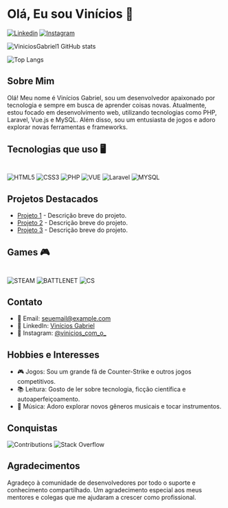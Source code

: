 # Olá, Eu sou Vinícios 👋

[![Linkedin](https://img.shields.io/badge/LinkedIn-0077B5?style=for-the-badge&logo=linkedin&logoColor=white)](https://www.linkedin.com/in/vin%C3%ADciosgabriel-dev12/)
[![Instagram](https://img.shields.io/badge/Instagram-E4405F?style=for-the-badge&logo=instagram&logoColor=white)](https://www.instagram.com/vinicios_com_o_/)

![ViniciosGabriel1 GitHub stats](https://github-readme-stats.vercel.app/api?username=ViniciosGabriel1&show_icons=true&theme=tokyonight)

![Top Langs](https://github-readme-stats.vercel.app/api/top-langs/?username=ViniciosGabriel1&layout=compact)

## Sobre Mim

Olá! Meu nome é Vinícios Gabriel, sou um desenvolvedor apaixonado por tecnologia e sempre em busca de aprender coisas novas. Atualmente, estou focado em desenvolvimento web, utilizando tecnologias como PHP, Laravel, Vue.js e MySQL. Além disso, sou um entusiasta de jogos e adoro explorar novas ferramentas e frameworks.

## Tecnologias que uso 🖥️

<div style = "display: inline_block"><br/>
  <img align = "center" alt = "HTML5"   src = "https://img.shields.io/badge/HTML5-E34F26?style=for-the-badge&logo=html5&logoColor=white"/>
  <img align = "center" alt = "CSS3"   src = "https://img.shields.io/badge/CSS3-1572B6?style=for-the-badge&logo=css3&logoColor=white"/>
  <img align = "center" alt = "PHP"   src = "https://img.shields.io/badge/PHP-777BB4?style=for-the-badge&logo=php&logoColor=white"/>
  <img align="center" alt="VUE" src="https://img.shields.io/badge/Vue.js-3-green?style=for-the-badge&logo=vue.js&logoColor=white"/>
  <img align="center" alt="Laravel" src="https://img.shields.io/badge/Laravel-9.x-red?style=for-the-badge&logo=laravel&logoColor=white"/>
  <img align = "center" alt = "MYSQL"   src = "https://img.shields.io/badge/MySQL-005C84?style=for-the-badge&logo=mysql&logoColor=white"/></br>
</div>

## Projetos Destacados

- [Projeto 1](https://github.com/ViniciosGabriel1/projeto1) - Descrição breve do projeto.
- [Projeto 2](https://github.com/ViniciosGabriel1/projeto2) - Descrição breve do projeto.
- [Projeto 3](https://github.com/ViniciosGabriel1/projeto3) - Descrição breve do projeto.

## Games 🎮  

<div style = "display: inline_block"><br/>
  <img align = "center" alt = "STEAM"   src = "https://img.shields.io/badge/Steam-000000?style=for-the-badge&logo=steam&logoColor=white"/>
  <img align = "center" alt = "BATTLENET"   src = "https://img.shields.io/badge/Battle.net-000?style=for-the-badge&logo=battle.net&logoColor=148EFF"/>
  <img align = "center" alt = "CS"   src = "https://img.shields.io/badge/Counter_Strike-000000?style=for-the-badge&logo=counter-strike&logoColor=white"/>
</div>

## Contato

- 📧 Email: seuemail@example.com
- 💼 LinkedIn: [Vinícios Gabriel](https://www.linkedin.com/in/vin%C3%ADciosgabriel-dev12/)
- 📸 Instagram: [@vinicios_com_o_](https://www.instagram.com/vinicios_com_o_/)

## Hobbies e Interesses

- 🎮 Jogos: Sou um grande fã de Counter-Strike e outros jogos competitivos.
- 📚 Leitura: Gosto de ler sobre tecnologia, ficção científica e autoaperfeiçoamento.
- 🎵 Música: Adoro explorar novos gêneros musicais e tocar instrumentos.

## Conquistas

![Contributions](https://img.shields.io/badge/Contributions-100+-brightgreen)
![Stack Overflow](https://img.shields.io/badge/Stack_Overflow-Reputation-000?style=for-the-badge&logo=stack-overflow&logoColor=orange)

## Agradecimentos

Agradeço à comunidade de desenvolvedores por todo o suporte e conhecimento compartilhado. Um agradecimento especial aos meus mentores e colegas que me ajudaram a crescer como profissional.
